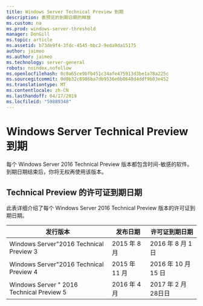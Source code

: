 ```yaml
---
title: Windows Server Technical Preview 到期
description: 表预览的到期日期的释放
ms.custom: na
ms.prod: windows-server-threshold
manager: DonGill
ms.topic: article
ms.assetid: b73de9f4-3fdc-4545-bbc2-9eda9da15175
author: jaimeo
ms.author: jaimeo
ms.technology: server-general
robots: noindex,nofollow
ms.openlocfilehash: 0c0a65ce9bfb451c34afe475913d3be1a78a225c
ms.sourcegitcommit: 0d0b32c8986ba7db9536e0b8648d4ddf9b03e452
ms.translationtype: MT
ms.contentlocale: zh-CN
ms.lasthandoff: 04/17/2019
ms.locfileid: "59889348"
---
```

# <a name="windows-server-technical-preview-expiration"></a>Windows Server Technical Preview 到期
每个 Windows Server 2016 Technical Preview 版本都包含时间\-敏感的软件。 到期日期结束后，你将无权再使用该版本。  

## <a name="license-expiration-dates-for-technical-previews"></a>Technical Preview 的许可证到期日期  
此表详细介绍了每个 Windows Server 2016 Technical Preview 版本的许可证到期日期。  

|发行版本|发布日期|许可证到期日期|  
|-----------|----------------|---------------------------|  
|Windows Server"2016 Technical Preview 3|2015 年 8 月|2016 年 8 月 1 日|  
|Windows Server"2016 Technical Preview 4|2015 年 11 月|2016 年 10 月 15 日|  
|Windows Server " 2016 Technical Preview 5|2016 年 4 月|2017 年 2 月 28日日|  
